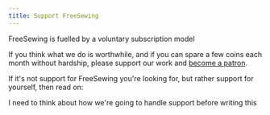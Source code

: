 ```yaml
---
title: Support FreeSewing
---
```


FreeSewing is fuelled by a voluntary subscription model

If you think what we do is worthwhile, and if you can spare a few coins each
month without hardship, please support our work and [become a 
patron](https://freesewing.org/patrons/join).

<Note compact>
If it's not support for FreeSewing you're looking for, but rather
support for yourself, then read on:
</Note>

<Comment by='joost'>I need to think about how we're going to handle support
before writing this </Comment>

